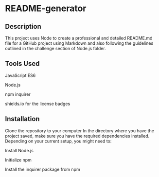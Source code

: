 # README-generator

## Description

This project uses Node to create a professional and detailed README.md file for a GitHub project using Markdown and also following the guidelines outlined in the challenge section of Node.js folder.

## Tools Used

  JavaScript ES6
  
  Node.js
  
  npm inquirer
  
  shields.io for the license badges
  

## Installation
Clone the repository to your computer
In the directory where you have the project saved, make sure you have the required dependencies installed. Depending on your current setup, you might need to:
  
  Install Node.js
  
  Initialize npm
  
  Install the inquirer package from npm
  
